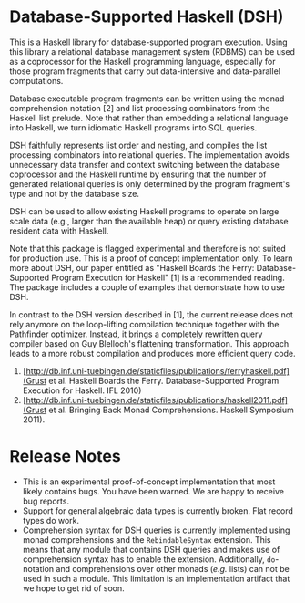 # Database-Supported Haskell (DSH)

This is a Haskell library for database-supported program execution. Using
this library a relational database management system (RDBMS) can be used as
a coprocessor for the Haskell programming language, especially for those
program fragments that carry out data-intensive and data-parallel
computations.

Database executable program fragments can be written using the monad
comprehension notation [2] and list processing combinators from the Haskell
list prelude. Note that rather than embedding a relational language into
Haskell, we turn idiomatic Haskell programs into SQL queries.

DSH faithfully represents list order and nesting, and compiles the list
processing combinators into relational queries. The implementation avoids
unnecessary data transfer and context switching between the database
coprocessor and the Haskell runtime by ensuring that the number of generated
relational queries is only determined by the program fragment's type and not
by the database size.

DSH can be used to allow existing Haskell programs to operate on large scale
data (e.g., larger than the available heap) or query existing database
resident data with Haskell.

Note that this package is flagged experimental and therefore is not suited
for production use. This is a proof of concept implementation only. To learn
more about DSH, our paper entitled as "Haskell Boards the Ferry: Database-
Supported Program Execution for Haskell" [1] is a recommended reading. The
package includes a couple of examples that demonstrate how to use DSH.

In contrast to the DSH version described in [1], the current release
does not rely anymore on the loop-lifting compilation technique
together with the Pathfinder optimizer. Instead, it brings a
completely rewritten query compiler based on Guy Blelloch's flattening
transformation. This approach leads to a more robust compilation and
produces more efficient query code.

1. [http://db.inf.uni-tuebingen.de/staticfiles/publications/ferryhaskell.pdf](Grust
   et al. Haskell Boards the Ferry. Database-Supported Program
   Execution for Haskell. IFL 2010)
2. [http://db.inf.uni-tuebingen.de/staticfiles/publications/haskell2011.pdf](Grust
   et al. Bringing Back Monad Comprehensions. Haskell Symposium 2011).

# Release Notes

* This is an experimental proof-of-concept implementation that most
  likely contains bugs. You have been warned. We are happy to receive
  bug reports.
* Support for general algebraic data types is currently broken. Flat
  record types do work.
* Comprehension syntax for DSH queries is currently implemented using
  monad comprehensions and the `RebindableSyntax` extension. This
  means that any module that contains DSH queries and makes use of
  comprehension syntax has to enable the extension. Additionally,
  `do`-notation and comprehensions over other monads (*e.g.* lists)
  can not be used in such a module. This limitation is an
  implementation artifact that we hope to get rid of soon.
